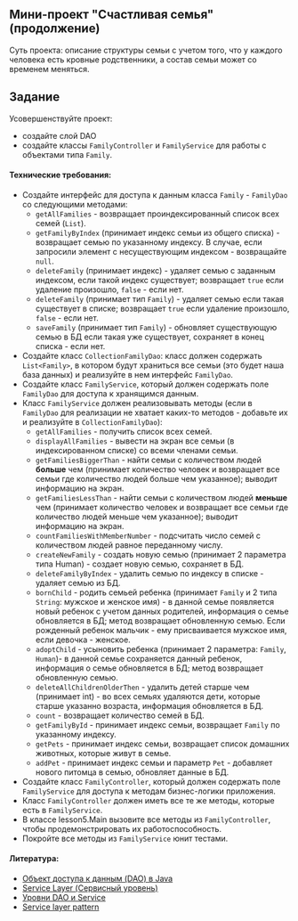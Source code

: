 ## Мини-проект "Счастливая семья" (продолжение)

Суть проекта: описание структуры семьи с учетом того, что у каждого человека есть кровные родственники, а состав семьи может со временем меняться.

## Задание

Усовершенствуйте проект: 
 - создайте слой DAO
 - создайте классы `FamilyController` и `FamilyService` для работы с объектами типа `Family`.

#### Технические требования:
- Создайте интерфейс для доступа к данным класса `Family` - `FamilyDao` со следующими методами:
  - `getAllFamilies` - возвращает проиндексированный список всех семей (`List`).
  - `getFamilyByIndex` (принимает индекс семьи из общего списка) - возвращает семью по указанному индексу. В случае, если запросили элемент с несуществующим индексом - возвращайте `null`.
  - `deleteFamily` (принимает индекс) - удаляет семью с заданным индексом, если такой индекс существует; возвращает `true` если удаление произошло, `false` - если нет.
  - `deleteFamily` (принимает тип `Family`) - удаляет семью если такая существует в списке; возвращает `true` если удаление произошло, `false` - если нет.
  - `saveFamily` (принимает тип `Family`) - обновляет существующую семью в БД если такая уже существует, сохраняет в конец списка - если нет.
- Создайте класс `CollectionFamilyDao`: класс должен содержать `List<Family>`, в котором будут храниться все семьи (это будет наша база данных) и реализуйте в нем интерфейс `FamilyDao`.
- Создайте класс `FamilyService`, который должен содержать поле `FamilyDao` для доступа к хранящимся данным.
- Класс `FamilyService` должен реализовывать методы (если в `FamilyDao` для реализации не хватает каких-то методов - добавьте их и реализуйте в `CollectionFamilyDao`):
  - `getAllFamilies` - получить список всех семей. 
  - `displayAllFamilies` - вывести на экран все семьи (в индексированном списке) со всеми членами семьи.
  - `getFamiliesBiggerThan` - найти семьи с количеством людей **больше** чем (принимает количество человек и возвращает все семьи где количество людей больше чем указанное); выводит информацию на экран.
  - `getFamiliesLessThan` - найти семьи с количеством людей **меньше** чем (принимает количество человек и возвращает все семьи где количество людей меньше чем указанное); выводит информацию на экран.
  - `countFamiliesWithMemberNumber` - подсчитать число семей с количеством людей равное переданному числу.
  - `createNewFamily` - создать новую семью (принимает 2 параметра типа Human) - создает новую семью, сохраняет в БД.
  - `deleteFamilyByIndex` - удалить семью по индексу в списке - удаляет семью из БД.
  - `bornChild` - родить семьей ребенка (принимает `Family` и 2 типа `String`: мужское и женское имя) - в данной семье появляется новый ребенок с учетом данных родителей, информация о семье обновляется в БД; метод возвращает обновленную семью. Если рожденный ребенок мальчик - ему присваивается мужское имя, если девочка - женское.
  - `adoptChild` - усыновить ребенка (принимает 2 параметра: `Family`, `Human`)- в данной семье сохраняется данный ребенок, информация о семье обновляется в БД; метод возвращает обновленную семью.
  - `deleteAllChildrenOlderThen` - удалить детей старше чем (принимает int) - во всех семьях удаляются дети, которые старше указанно возраста, информация обновляется в БД.
  - `count` - возвращает количество семей в БД.
  - `getFamilyById` - принимает индекс семьи, возвращает `Family` по указанному индексу.
  - `getPets` - принимает индекс семьи, возвращает список домашних животных, которые живут в семье.
  - `addPet` - принимает индекс семьи и параметр `Pet` - добавляет нового питомца в семью, обновляет данные в БД.
- Создайте класс `FamilyController`, который должен содержать поле `FamilyService` для доступа к методам бизнес-логики приложения.
- Класс `FamilyController` должен иметь все те же методы, которые есть в `FamilyService`.
- В классе lesson5.Main вызовите все методы из `FamilyController`, чтобы продемонстрировать их работоспособность.
- Покройте все методы из `FamilyService` юнит тестами.

#### Литература:
- [Объект доступа к данным (DAO) в Java](https://stackoverflow.com/questions/19154202/data-access-object-dao-in-java)
- [Service Layer (Сервисный уровень)](http://design-pattern.ru/patterns/service-layer.html)
- [Уровни DAO и Service](https://stackoverflow.com/questions/3882108/dao-and-service-layers-jpa-hibernate-spring)
- [Service layer pattern](https://en.wikipedia.org/wiki/Service_layer_pattern)
